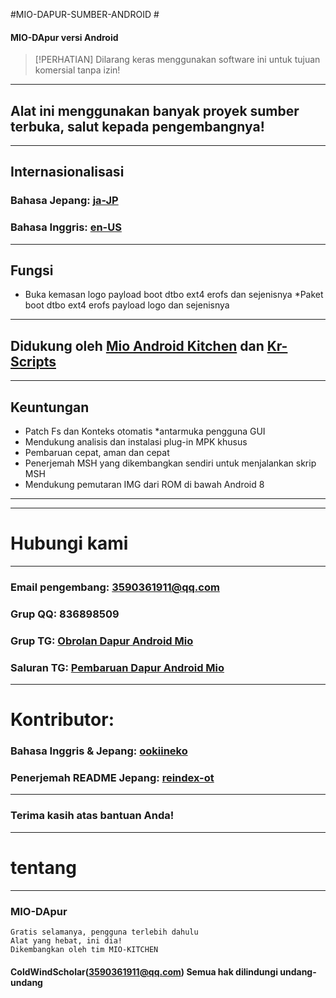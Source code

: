 #MIO-DAPUR-SUMBER-ANDROID #
  #### MIO-DApur versi Android
  > [!PERHATIAN]
  > Dilarang keras menggunakan software ini untuk tujuan komersial tanpa izin!
  ***
  ## Alat ini menggunakan banyak proyek sumber terbuka, salut kepada pengembangnya!
  ***
  ## Internasionalisasi
  ### Bahasa Jepang: [ja-JP](README_ja-JP.md)
  ### Bahasa Inggris: [en-US](README.md)
  ***
  ## Fungsi
  * Buka kemasan logo payload boot dtbo ext4 erofs dan sejenisnya
  *Paket boot dtbo ext4 erofs payload logo dan sejenisnya
  ***
  ## Didukung oleh [Mio Android Kitchen](https://github.com/ColdWindScholar/MIO-KITCHEN-SOURCE) dan [Kr-Scripts](https://github.com/ColdWindScholar/kr-scripts)
  ***
  ## Keuntungan
  * Patch Fs dan Konteks otomatis
  *antarmuka pengguna GUI
  * Mendukung analisis dan instalasi plug-in MPK khusus
  * Pembaruan cepat, aman dan cepat
  * Penerjemah MSH yang dikembangkan sendiri untuk menjalankan skrip MSH
  * Mendukung pemutaran IMG dari ROM di bawah Android 8
  ***
  ***
  # Hubungi kami
  ***
  ### Email pengembang: 3590361911@qq.com
  ### Grup QQ: 836898509
  ### Grup TG: [Obrolan Dapur Android Mio](https://t.me/mio_android_kitchen_group)
  ### Saluran TG: [Pembaruan Dapur Android Mio](https://t.me/mio_android_kitchen)
  ***
  # Kontributor:
  ### Bahasa Inggris & Jepang: [ookiineko](https://github.com/ookiineko)
  ### Penerjemah README Jepang: [reindex-ot](https://github.com/reindex-ot)
  ***
  ### Terima kasih atas bantuan Anda!
  ***
  # tentang
  ***
  ### MIO-DApur
  ```
  Gratis selamanya, pengguna terlebih dahulu
  Alat yang hebat, ini dia!
  Dikembangkan oleh tim MIO-KITCHEN
  ```
  #### ColdWindScholar(3590361911@qq.com) Semua hak dilindungi undang-undang ####
